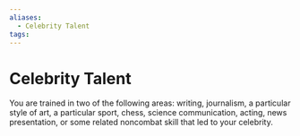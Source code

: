 ```yaml
---
aliases:
  - Celebrity Talent
tags:
---
```


# Celebrity Talent

You are trained in two of the following areas: writing, journalism, a particular style of art, a particular sport, chess, science communication, acting, news presentation, or some related noncombat skill that led to your celebrity.
